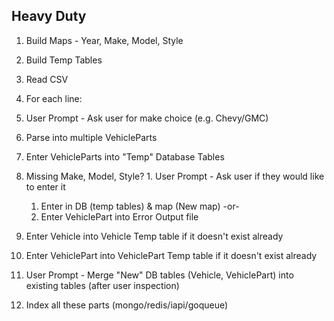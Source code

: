 ## Heavy Duty
1. Build Maps - Year, Make, Model, Style
2. Build Temp Tables
3. Read CSV
4. For each line:
  1. User Prompt - Ask user for make choice (e.g. Chevy/GMC)
  2. Parse into multiple VehicleParts

5. Enter VehicleParts into "Temp" Database Tables
  1. Missing Make, Model, Style?
    1. User Prompt - Ask user if they would like to enter it
    	1. Enter in DB (temp tables) & map (New map) -or-
    	2. Enter VehiclePart into Error Output file
  2. Enter Vehicle into Vehicle Temp table if it doesn't exist already
  3. Enter VehiclePart into VehiclePart Temp table if it doesn't exist already

6. User Prompt - Merge "New" DB tables (Vehicle, VehiclePart) into existing tables (after user inspection)


7. Index all these parts (mongo/redis/iapi/goqueue)
